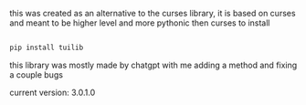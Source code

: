this was created as an alternative to the curses library, it is based on curses and meant to be higher level and more pythonic then curses
to install 
```bash

pip install tuilib
```

this library was mostly made by chatgpt with me adding a method and fixing a couple bugs

current version: 3.0.1.0
